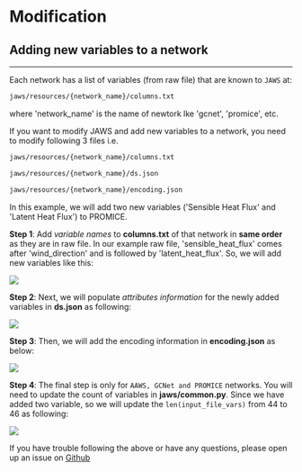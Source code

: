 # Modification

## Adding new variables to a network
___

Each network has a list of variables (from raw file) that are known to `JAWS` at:
```html
jaws/resources/{network_name}/columns.txt
```

where 'network_name' is the name of newtork lke 'gcnet', 'promice', etc.
 
If you want to modify JAWS and add new variables to a network, you need to modify following 3 files i.e.
```html
jaws/resources/{network_name}/columns.txt
```

```html
jaws/resources/{network_name}/ds.json
```

```html
jaws/resources/{network_name}/encoding.json
```

In this example, we will add two new variables ('Sensible Heat Flux' and 'Latent Heat Flux') to PROMICE.

**Step 1**:  Add *variable names* to **columns.txt** of that network in **same order** as they are in raw file.
In our example raw file, 'sensible_heat_flux' comes after 'wind_direction' and is followed by 'latent_heat_flux'. 
So, we will add new variables like this:

![](http://jaws.ess.uci.edu/jaws/img/add_new_var1.png)

**Step 2**: Next, we will populate *attributes information* for the newly added variables in **ds.json** as following:

![](http://jaws.ess.uci.edu/jaws/img/add_new_var2.png)

**Step 3**: Then, we will add the encoding information in **encoding.json** as below:

![](http://jaws.ess.uci.edu/jaws/img/add_new_var3.png)

**Step 4**: The final step is only for `AAWS, GCNet and PROMICE` networks. You will need to update the count
of variables in **jaws/common.py**. Since we have added two variable, so we will update the 
`len(input_file_vars)` from 44 to 46 as following:

![](http://jaws.ess.uci.edu/jaws/img/add_new_var4.png)

If you have trouble following the above or have any questions, please open up an issue
on [Github](https://github.com/jaws/jaws/issues)